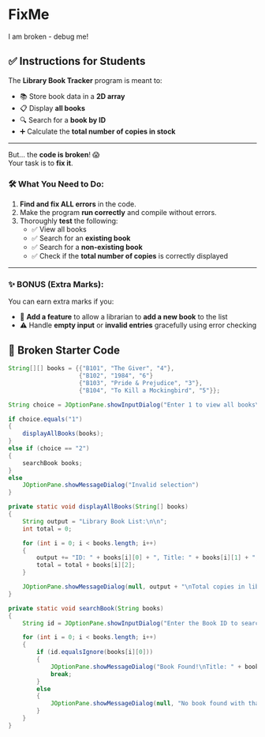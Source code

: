 # FixMe
I am broken - debug me!

## ✅ Instructions for Students

The **Library Book Tracker** program is meant to:

- 📚 Store book data in a **2D array**
- 📋 Display **all books**
- 🔍 Search for a **book by ID**
- ➕ Calculate the **total number of copies in stock**

---

But… the **code is broken**! 😱  
Your task is to **fix it**.

### 🛠️ What You Need to Do:

1. **Find and fix ALL errors** in the code.
2. Make the program **run correctly** and compile without errors.
3. Thoroughly **test** the following:
   - ✅ View all books
   - ✅ Search for an **existing book**
   - ✅ Search for a **non-existing book**
   - ✅ Check if the **total number of copies** is correctly displayed

---

### ✨ BONUS (Extra Marks):

You can earn extra marks if you:

- 🔧 **Add a feature** to allow a librarian to **add a new book** to the list
- ⚠️ Handle **empty input** or **invalid entries** gracefully using error checking

## 🧩 Broken Starter Code

```java
String[][] books = {{"B101", "The Giver", "4"},
                    {"B102", "1984", "6"}
                    {"B103", "Pride & Prejudice", "3"},
                    {"B104", "To Kill a Mockingbird", "5"}};

String choice = JOptionPane.showInputDialog("Enter 1 to view all books\nEnter 2 to search for a book");

if choice.equals("1")
{
    displayAllBooks(books);
}
else if (choice == "2")
{
    searchBook books;
}
else
    JOptionPane.showMessageDialog("Invalid selection")
}

private static void displayAllBooks(String[] books)
{
    String output = "Library Book List:\n\n";
    int total = 0;

    for (int i = 0; i < books.length; i++) 
    {
        output += "ID: " + books[i][0] + ", Title: " + books[i][1] + ", Copies: " + books[i][2] + "\n";
        total = total + books[i][2];
    }

    JOptionPane.showMessageDialog(null, output + "\nTotal copies in library: " + total);
}

private static void searchBook(String books)
{
    String id = JOptionPane.showInputDialog("Enter the Book ID to search:");

    for (int i = 0; i < books.length; i++)
    {
        if (id.equalsIgnore(books[i][0]))
        {
            JOptionPane.showMessageDialog("Book Found!\nTitle: " + books[i][1] + "\nCopies: " + books[i][2]);
            break;
        }
        else
        {
            JOptionPane.showMessageDialog(null, "No book found with that ID");
        }
    }
}
